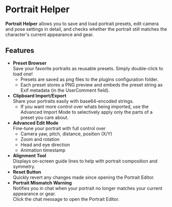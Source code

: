 # Portrait Helper

**Portrait Helper** allows you to save and load portrait presets, edit camera and pose settings in detail, and checks whether the portrait still matches the character's current appearance and gear.

## Features

- **Preset Browser**  
  Save your favorite portraits as reusable presets. Simply double-click to load one!
    - Presets are saved as png files to the plugins configuration folder.
    - Each preset stores a PNG preview and embeds the preset string as Exif metadata (in the UserComment field).
- **Clipboard Import/Export**  
  Share your portraits easily with base64-encoded strings.
  - If you want more control over whats being imported, use the Advanced Import Mode to selectively apply only the parts of a preset you care about.
- **Advanced Edit Mode**  
  Fine-tune your portrait with full control over
    - Camera yaw, pitch, distance, position (X/Y)
    - Zoom and rotation
    - Head and eye direction
    - Animation timestamp
- **Alignment Tool**  
  Displays on-screen guide lines to help with portrait composition and symmetry.
- **Reset Button**  
  Quickly revert any changes made since opening the Portrait Editor.
- **Portrait Mismatch Warning**  
  Notifies you in chat when your portrait no longer matches your current appearance or gear.  
  Click the chat message to open the Portrait Editor.
